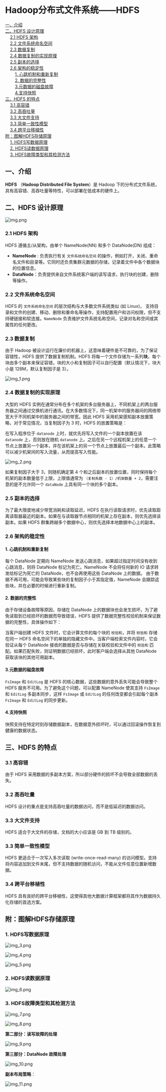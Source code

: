 # Hadoop分布式文件系统——HDFS

<nav>
<a href="#一介绍">一、介绍</a><br/>
<a href="#二HDFS-设计原理">二、HDFS 设计原理</a><br/>
    <a href="#21-HDFS-架构">2.1 HDFS 架构</a><br/>
    <a href="#22-文件系统命名空间">2.2 文件系统命名空间</a><br/>
    <a href="#23-数据复制">2.3 数据复制</a><br/>
    <a href="#24-数据复制的实现原理">2.4 数据复制的实现原理</a><br/>
    <a href="#25--副本的选择">2.5  副本的选择</a><br/>
    <a href="#26-架构的稳定性">2.6 架构的稳定性</a><br/>
        <a href="#1-心跳机制和重新复制">1. 心跳机制和重新复制</a><br/>
        <a href="#2-数据的完整性">2. 数据的完整性</a><br/>
        <a href="#3元数据的磁盘故障">3.元数据的磁盘故障</a><br/>
        <a href="#4支持快照">4.支持快照</a><br/>
<a href="#三HDFS-的特点">三、HDFS 的特点</a><br/>
    <a href="#31-高容错">3.1 高容错</a><br/>
    <a href="#32-高吞吐量">3.2 高吞吐量</a><br/>
    <a href="#33--大文件支持">3.3  大文件支持</a><br/>
    <a href="#33-简单一致性模型">3.3 简单一致性模型</a><br/>
    <a href="#34-跨平台移植性">3.4 跨平台移植性</a><br/>
<a href="#附图解HDFS存储原理">附：图解HDFS存储原理</a><br/>
    <a href="#1-HDFS写数据原理">1. HDFS写数据原理</a><br/>
    <a href="#2-HDFS读数据原理">2. HDFS读数据原理</a><br/>
    <a href="#3-HDFS故障类型和其检测方法">3. HDFS故障类型和其检测方法</a><br/>
</nav>

## 一、介绍

**HDFS** （**Hadoop Distributed File System**）是 Hadoop 下的分布式文件系统，具有高容错、高吞吐量等特性，可以部署在低成本的硬件上。

## 二、HDFS 设计原理

![img.png](img.png)

### 2.1 HDFS 架构

HDFS 遵循主/从架构，由单个 NameNode(NN) 和多个 DataNode(DN) 组成：

- **NameNode** : 负责执行有关 `文件系统命名空间` 的操作，例如打开，关闭、重命名文件和目录等。它同时还负责集群元数据的存储，记录着文件中各个数据块的位置信息。
- **DataNode**：负责提供来自文件系统客户端的读写请求，执行块的创建，删除等操作。

### 2.2 文件系统命名空间

HDFS 的 `文件系统命名空间` 的层次结构与大多数文件系统类似 (如 Linux)， 支持目录和文件的创建、移动、删除和重命名等操作，支持配置用户和访问权限，但不支持硬链接和软连接。`NameNode` 负责维护文件系统名称空间，记录对名称空间或其属性的任何更改。

### 2.3 数据复制

由于 Hadoop 被设计运行在廉价的机器上，这意味着硬件是不可靠的，为了保证容错性，HDFS 提供了数据复制机制。HDFS 将每一个文件存储为一系列**块**，每个块由多个副本来保证容错，块的大小和复制因子可以自行配置（默认情况下，块大小是 128M，默认复制因子是 3）。

![img_1.png](img_1.png)

### 2.4 数据复制的实现原理

大型的 HDFS 实例在通常分布在多个机架的多台服务器上，不同机架上的两台服务器之间通过交换机进行通讯。在大多数情况下，同一机架中的服务器间的网络带宽大于不同机架中的服务器之间的带宽。因此 HDFS 采用机架感知副本放置策略，对于常见情况，当复制因子为 3 时，HDFS 的放置策略是：

在写入程序位于 `datanode` 上时，就优先将写入文件的一个副本放置在该 `datanode` 上，否则放在随机 `datanode` 上。之后在另一个远程机架上的任意一个节点上放置另一个副本，并在该机架上的另一个节点上放置最后一个副本。此策略可以减少机架间的写入流量，从而提高写入性能。

![img_2.png](img_2.png)

如果复制因子大于 3，则随机确定第 4 个和之后副本的放置位置，同时保持每个机架的副本数量低于上限，上限值通常为 `（复制系数 - 1）/机架数量 + 2`，需要注意的是不允许同一个 `dataNode` 上具有同一个块的多个副本。

### 2.5  副本的选择

为了最大限度地减少带宽消耗和读取延迟，HDFS 在执行读取请求时，优先读取距离读取器最近的副本。如果在与读取器节点相同的机架上存在副本，则优先选择该副本。如果 HDFS 群集跨越多个数据中心，则优先选择本地数据中心上的副本。

### 2.6 架构的稳定性

#### 1. 心跳机制和重新复制

每个 DataNode 定期向 NameNode 发送心跳消息，如果超过指定时间没有收到心跳消息，则将 DataNode 标记为死亡。NameNode 不会将任何新的 IO 请求转发给标记为死亡的 DataNode，也不会再使用这些 DataNode 上的数据。 由于数据不再可用，可能会导致某些块的复制因子小于其指定值，NameNode 会跟踪这些块，并在必要的时候进行重新复制。

#### 2. 数据的完整性

由于存储设备故障等原因，存储在 DataNode 上的数据块也会发生损坏。为了避免读取到已经损坏的数据而导致错误，HDFS 提供了数据完整性校验机制来保证数据的完整性，具体操作如下：

当客户端创建 HDFS 文件时，它会计算文件的每个块的 `校验和`，并将 `校验和` 存储在同一 HDFS 命名空间下的单独的隐藏文件中。当客户端检索文件内容时，它会验证从每个 DataNode 接收的数据是否与存储在关联校验和文件中的 `校验和` 匹配。如果匹配失败，则证明数据已经损坏，此时客户端会选择从其他 DataNode 获取该块的其他可用副本。

#### 3.元数据的磁盘故障

`FsImage` 和 `EditLog` 是 HDFS 的核心数据，这些数据的意外丢失可能会导致整个 HDFS 服务不可用。为了避免这个问题，可以配置 NameNode 使其支持 `FsImage` 和 `EditLog` 多副本同步，这样 `FsImage` 或 `EditLog` 的任何改变都会引起每个副本 `FsImage` 和 `EditLog` 的同步更新。

#### 4.支持快照

快照支持在特定时刻存储数据副本，在数据意外损坏时，可以通过回滚操作恢复到健康的数据状态。

## 三、HDFS 的特点

### 3.1 高容错

由于 HDFS 采用数据的多副本方案，所以部分硬件的损坏不会导致全部数据的丢失。

### 3.2 高吞吐量

HDFS 设计的重点是支持高吞吐量的数据访问，而不是低延迟的数据访问。

### 3.3  大文件支持

HDFS 适合于大文件的存储，文档的大小应该是 GB 到 TB 级别的。

### 3.3 简单一致性模型

HDFS 更适合于一次写入多次读取 (write-once-read-many) 的访问模型。支持将内容追加到文件末尾，但不支持数据的随机访问，不能从文件任意位置新增数据。

### 3.4 跨平台移植性

HDFS 具有良好的跨平台移植性，这使得其他大数据计算框架都将其作为数据持久化存储的首选方案。

## 附：图解HDFS存储原理

### 1. HDFS写数据原理

![img_3.png](img_3.png)

![img_4.png](img_4.png)

![img_5.png](img_5.png)

### 2. HDFS读数据原理

![img_6.png](img_6.png)

### 3. HDFS故障类型和其检测方法

![img_7.png](img_7.png)

![img_8.png](img_8.png)

**第二部分：读写故障的处理**

![img_9.png](img_9.png)

**第三部分：DataNode 故障处理**

![img_10.png](img_10.png)

**副本布局策略**：

![img_11.png](img_11.png)
